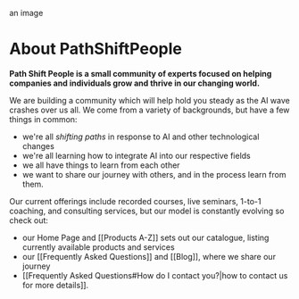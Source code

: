 an image
# About PathShiftPeople

**Path Shift People is a small community of experts focused on helping companies and individuals grow and thrive in our changing world.**

We are building a community which will help hold you steady as the AI wave crashes over us all. We come from a variety of backgrounds, but have a few things in common:

* we're all *shifting paths* in response to AI and other technological changes
* we're all learning how to integrate AI into our respective fields
* we all have things to learn from each other
* we want to share our journey with others, and in the process learn from them.

Our current offerings include recorded courses, live seminars, 1-to-1 coaching, and consulting services, but our model is constantly evolving so check out:

* our Home Page and [[Products A-Z]] sets out our catalogue, listing currently available products and services
* our [[Frequently Asked Questions]] and [[Blog]], where we share our journey
* [[Frequently Asked Questions#How do I contact you?|how to contact us for more details]].

